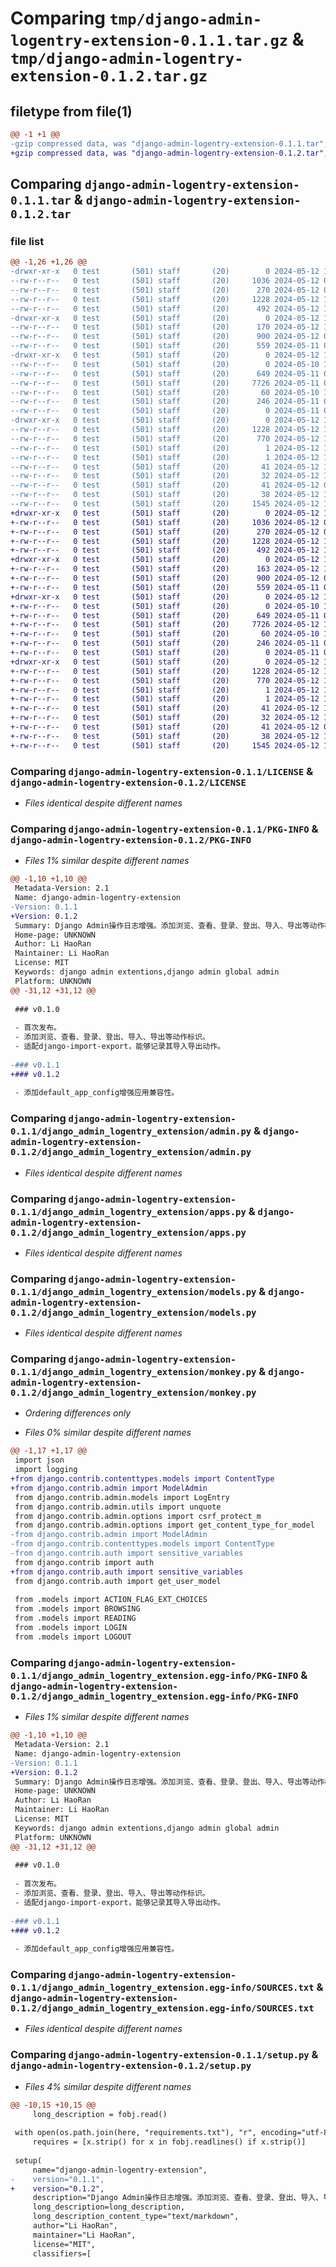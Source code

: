# Comparing `tmp/django-admin-logentry-extension-0.1.1.tar.gz` & `tmp/django-admin-logentry-extension-0.1.2.tar.gz`

## filetype from file(1)

```diff
@@ -1 +1 @@
-gzip compressed data, was "django-admin-logentry-extension-0.1.1.tar", last modified: Sun May 12 13:49:04 2024, max compression
+gzip compressed data, was "django-admin-logentry-extension-0.1.2.tar", last modified: Sun May 12 14:16:42 2024, max compression
```

## Comparing `django-admin-logentry-extension-0.1.1.tar` & `django-admin-logentry-extension-0.1.2.tar`

### file list

```diff
@@ -1,26 +1,26 @@
-drwxr-xr-x   0 test       (501) staff       (20)        0 2024-05-12 13:49:04.287461 django-admin-logentry-extension-0.1.1/
--rw-r--r--   0 test       (501) staff       (20)     1036 2024-05-12 08:42:40.000000 django-admin-logentry-extension-0.1.1/LICENSE
--rw-r--r--   0 test       (501) staff       (20)      270 2024-05-12 08:43:36.000000 django-admin-logentry-extension-0.1.1/MANIFEST.in
--rw-r--r--   0 test       (501) staff       (20)     1228 2024-05-12 13:49:04.287337 django-admin-logentry-extension-0.1.1/PKG-INFO
--rw-r--r--   0 test       (501) staff       (20)      492 2024-05-12 13:45:38.000000 django-admin-logentry-extension-0.1.1/README.md
-drwxr-xr-x   0 test       (501) staff       (20)        0 2024-05-12 13:49:04.286357 django-admin-logentry-extension-0.1.1/django_admin_logentry_extension/
--rw-r--r--   0 test       (501) staff       (20)      170 2024-05-12 13:44:49.000000 django-admin-logentry-extension-0.1.1/django_admin_logentry_extension/__init__.py
--rw-r--r--   0 test       (501) staff       (20)      900 2024-05-12 08:20:32.000000 django-admin-logentry-extension-0.1.1/django_admin_logentry_extension/admin.py
--rw-r--r--   0 test       (501) staff       (20)      559 2024-05-11 01:58:02.000000 django-admin-logentry-extension-0.1.1/django_admin_logentry_extension/apps.py
-drwxr-xr-x   0 test       (501) staff       (20)        0 2024-05-12 13:49:04.287185 django-admin-logentry-extension-0.1.1/django_admin_logentry_extension/migrations/
--rw-r--r--   0 test       (501) staff       (20)        0 2024-05-10 16:04:19.000000 django-admin-logentry-extension-0.1.1/django_admin_logentry_extension/migrations/__init__.py
--rw-r--r--   0 test       (501) staff       (20)      649 2024-05-11 00:57:07.000000 django-admin-logentry-extension-0.1.1/django_admin_logentry_extension/models.py
--rw-r--r--   0 test       (501) staff       (20)     7726 2024-05-11 06:17:02.000000 django-admin-logentry-extension-0.1.1/django_admin_logentry_extension/monkey.py
--rw-r--r--   0 test       (501) staff       (20)       60 2024-05-10 16:04:19.000000 django-admin-logentry-extension-0.1.1/django_admin_logentry_extension/tests.py
--rw-r--r--   0 test       (501) staff       (20)      246 2024-05-11 01:46:21.000000 django-admin-logentry-extension-0.1.1/django_admin_logentry_extension/utils.py
--rw-r--r--   0 test       (501) staff       (20)        0 2024-05-11 01:49:31.000000 django-admin-logentry-extension-0.1.1/django_admin_logentry_extension/views.py
-drwxr-xr-x   0 test       (501) staff       (20)        0 2024-05-12 13:49:04.287058 django-admin-logentry-extension-0.1.1/django_admin_logentry_extension.egg-info/
--rw-r--r--   0 test       (501) staff       (20)     1228 2024-05-12 13:49:04.000000 django-admin-logentry-extension-0.1.1/django_admin_logentry_extension.egg-info/PKG-INFO
--rw-r--r--   0 test       (501) staff       (20)      770 2024-05-12 13:49:04.000000 django-admin-logentry-extension-0.1.1/django_admin_logentry_extension.egg-info/SOURCES.txt
--rw-r--r--   0 test       (501) staff       (20)        1 2024-05-12 13:49:04.000000 django-admin-logentry-extension-0.1.1/django_admin_logentry_extension.egg-info/dependency_links.txt
--rw-r--r--   0 test       (501) staff       (20)        1 2024-05-12 13:49:04.000000 django-admin-logentry-extension-0.1.1/django_admin_logentry_extension.egg-info/not-zip-safe
--rw-r--r--   0 test       (501) staff       (20)       41 2024-05-12 13:49:04.000000 django-admin-logentry-extension-0.1.1/django_admin_logentry_extension.egg-info/requires.txt
--rw-r--r--   0 test       (501) staff       (20)       32 2024-05-12 13:49:04.000000 django-admin-logentry-extension-0.1.1/django_admin_logentry_extension.egg-info/top_level.txt
--rw-r--r--   0 test       (501) staff       (20)       41 2024-05-12 08:44:19.000000 django-admin-logentry-extension-0.1.1/requirements.txt
--rw-r--r--   0 test       (501) staff       (20)       38 2024-05-12 13:49:04.287514 django-admin-logentry-extension-0.1.1/setup.cfg
--rw-r--r--   0 test       (501) staff       (20)     1545 2024-05-12 13:45:41.000000 django-admin-logentry-extension-0.1.1/setup.py
+drwxr-xr-x   0 test       (501) staff       (20)        0 2024-05-12 14:16:42.441949 django-admin-logentry-extension-0.1.2/
+-rw-r--r--   0 test       (501) staff       (20)     1036 2024-05-12 08:42:40.000000 django-admin-logentry-extension-0.1.2/LICENSE
+-rw-r--r--   0 test       (501) staff       (20)      270 2024-05-12 08:43:36.000000 django-admin-logentry-extension-0.1.2/MANIFEST.in
+-rw-r--r--   0 test       (501) staff       (20)     1228 2024-05-12 14:16:42.441796 django-admin-logentry-extension-0.1.2/PKG-INFO
+-rw-r--r--   0 test       (501) staff       (20)      492 2024-05-12 14:16:36.000000 django-admin-logentry-extension-0.1.2/README.md
+drwxr-xr-x   0 test       (501) staff       (20)        0 2024-05-12 14:16:42.440531 django-admin-logentry-extension-0.1.2/django_admin_logentry_extension/
+-rw-r--r--   0 test       (501) staff       (20)      163 2024-05-12 14:16:21.000000 django-admin-logentry-extension-0.1.2/django_admin_logentry_extension/__init__.py
+-rw-r--r--   0 test       (501) staff       (20)      900 2024-05-12 08:20:32.000000 django-admin-logentry-extension-0.1.2/django_admin_logentry_extension/admin.py
+-rw-r--r--   0 test       (501) staff       (20)      559 2024-05-11 01:58:02.000000 django-admin-logentry-extension-0.1.2/django_admin_logentry_extension/apps.py
+drwxr-xr-x   0 test       (501) staff       (20)        0 2024-05-12 14:16:42.441606 django-admin-logentry-extension-0.1.2/django_admin_logentry_extension/migrations/
+-rw-r--r--   0 test       (501) staff       (20)        0 2024-05-10 16:04:19.000000 django-admin-logentry-extension-0.1.2/django_admin_logentry_extension/migrations/__init__.py
+-rw-r--r--   0 test       (501) staff       (20)      649 2024-05-11 00:57:07.000000 django-admin-logentry-extension-0.1.2/django_admin_logentry_extension/models.py
+-rw-r--r--   0 test       (501) staff       (20)     7726 2024-05-12 14:00:51.000000 django-admin-logentry-extension-0.1.2/django_admin_logentry_extension/monkey.py
+-rw-r--r--   0 test       (501) staff       (20)       60 2024-05-10 16:04:19.000000 django-admin-logentry-extension-0.1.2/django_admin_logentry_extension/tests.py
+-rw-r--r--   0 test       (501) staff       (20)      246 2024-05-11 01:46:21.000000 django-admin-logentry-extension-0.1.2/django_admin_logentry_extension/utils.py
+-rw-r--r--   0 test       (501) staff       (20)        0 2024-05-11 01:49:31.000000 django-admin-logentry-extension-0.1.2/django_admin_logentry_extension/views.py
+drwxr-xr-x   0 test       (501) staff       (20)        0 2024-05-12 14:16:42.441311 django-admin-logentry-extension-0.1.2/django_admin_logentry_extension.egg-info/
+-rw-r--r--   0 test       (501) staff       (20)     1228 2024-05-12 14:16:42.000000 django-admin-logentry-extension-0.1.2/django_admin_logentry_extension.egg-info/PKG-INFO
+-rw-r--r--   0 test       (501) staff       (20)      770 2024-05-12 14:16:42.000000 django-admin-logentry-extension-0.1.2/django_admin_logentry_extension.egg-info/SOURCES.txt
+-rw-r--r--   0 test       (501) staff       (20)        1 2024-05-12 14:16:42.000000 django-admin-logentry-extension-0.1.2/django_admin_logentry_extension.egg-info/dependency_links.txt
+-rw-r--r--   0 test       (501) staff       (20)        1 2024-05-12 14:16:42.000000 django-admin-logentry-extension-0.1.2/django_admin_logentry_extension.egg-info/not-zip-safe
+-rw-r--r--   0 test       (501) staff       (20)       41 2024-05-12 14:16:42.000000 django-admin-logentry-extension-0.1.2/django_admin_logentry_extension.egg-info/requires.txt
+-rw-r--r--   0 test       (501) staff       (20)       32 2024-05-12 14:16:42.000000 django-admin-logentry-extension-0.1.2/django_admin_logentry_extension.egg-info/top_level.txt
+-rw-r--r--   0 test       (501) staff       (20)       41 2024-05-12 08:44:19.000000 django-admin-logentry-extension-0.1.2/requirements.txt
+-rw-r--r--   0 test       (501) staff       (20)       38 2024-05-12 14:16:42.442005 django-admin-logentry-extension-0.1.2/setup.cfg
+-rw-r--r--   0 test       (501) staff       (20)     1545 2024-05-12 14:16:40.000000 django-admin-logentry-extension-0.1.2/setup.py
```

### Comparing `django-admin-logentry-extension-0.1.1/LICENSE` & `django-admin-logentry-extension-0.1.2/LICENSE`

 * *Files identical despite different names*

### Comparing `django-admin-logentry-extension-0.1.1/PKG-INFO` & `django-admin-logentry-extension-0.1.2/PKG-INFO`

 * *Files 1% similar despite different names*

```diff
@@ -1,10 +1,10 @@
 Metadata-Version: 2.1
 Name: django-admin-logentry-extension
-Version: 0.1.1
+Version: 0.1.2
 Summary: Django Admin操作日志增强。添加浏览、查看、登录、登出、导入、导出等动作标识。
 Home-page: UNKNOWN
 Author: Li HaoRan
 Maintainer: Li HaoRan
 License: MIT
 Keywords: django admin extentions,django admin global admin
 Platform: UNKNOWN
@@ -31,12 +31,12 @@
 
 ### v0.1.0
 
 - 首次发布。
 - 添加浏览、查看、登录、登出、导入、导出等动作标识。
 - 适配django-import-export，能够记录其导入导出动作。
 
-### v0.1.1
+### v0.1.2
 
 - 添加default_app_config增强应用兼容性。
```

### Comparing `django-admin-logentry-extension-0.1.1/django_admin_logentry_extension/admin.py` & `django-admin-logentry-extension-0.1.2/django_admin_logentry_extension/admin.py`

 * *Files identical despite different names*

### Comparing `django-admin-logentry-extension-0.1.1/django_admin_logentry_extension/apps.py` & `django-admin-logentry-extension-0.1.2/django_admin_logentry_extension/apps.py`

 * *Files identical despite different names*

### Comparing `django-admin-logentry-extension-0.1.1/django_admin_logentry_extension/models.py` & `django-admin-logentry-extension-0.1.2/django_admin_logentry_extension/models.py`

 * *Files identical despite different names*

### Comparing `django-admin-logentry-extension-0.1.1/django_admin_logentry_extension/monkey.py` & `django-admin-logentry-extension-0.1.2/django_admin_logentry_extension/monkey.py`

 * *Ordering differences only*

 * *Files 0% similar despite different names*

```diff
@@ -1,17 +1,17 @@
 import json
 import logging
+from django.contrib.contenttypes.models import ContentType
+from django.contrib.admin import ModelAdmin
 from django.contrib.admin.models import LogEntry
 from django.contrib.admin.utils import unquote
 from django.contrib.admin.options import csrf_protect_m
 from django.contrib.admin.options import get_content_type_for_model
-from django.contrib.admin import ModelAdmin
-from django.contrib.contenttypes.models import ContentType
-from django.contrib.auth import sensitive_variables
 from django.contrib import auth
+from django.contrib.auth import sensitive_variables
 from django.contrib.auth import get_user_model
 
 from .models import ACTION_FLAG_EXT_CHOICES
 from .models import BROWSING
 from .models import READING
 from .models import LOGIN
 from .models import LOGOUT
```

### Comparing `django-admin-logentry-extension-0.1.1/django_admin_logentry_extension.egg-info/PKG-INFO` & `django-admin-logentry-extension-0.1.2/django_admin_logentry_extension.egg-info/PKG-INFO`

 * *Files 1% similar despite different names*

```diff
@@ -1,10 +1,10 @@
 Metadata-Version: 2.1
 Name: django-admin-logentry-extension
-Version: 0.1.1
+Version: 0.1.2
 Summary: Django Admin操作日志增强。添加浏览、查看、登录、登出、导入、导出等动作标识。
 Home-page: UNKNOWN
 Author: Li HaoRan
 Maintainer: Li HaoRan
 License: MIT
 Keywords: django admin extentions,django admin global admin
 Platform: UNKNOWN
@@ -31,12 +31,12 @@
 
 ### v0.1.0
 
 - 首次发布。
 - 添加浏览、查看、登录、登出、导入、导出等动作标识。
 - 适配django-import-export，能够记录其导入导出动作。
 
-### v0.1.1
+### v0.1.2
 
 - 添加default_app_config增强应用兼容性。
```

### Comparing `django-admin-logentry-extension-0.1.1/django_admin_logentry_extension.egg-info/SOURCES.txt` & `django-admin-logentry-extension-0.1.2/django_admin_logentry_extension.egg-info/SOURCES.txt`

 * *Files identical despite different names*

### Comparing `django-admin-logentry-extension-0.1.1/setup.py` & `django-admin-logentry-extension-0.1.2/setup.py`

 * *Files 4% similar despite different names*

```diff
@@ -10,15 +10,15 @@
     long_description = fobj.read()
 
 with open(os.path.join(here, "requirements.txt"), "r", encoding="utf-8") as fobj:
     requires = [x.strip() for x in fobj.readlines() if x.strip()]
 
 setup(
     name="django-admin-logentry-extension",
-    version="0.1.1",
+    version="0.1.2",
     description="Django Admin操作日志增强。添加浏览、查看、登录、登出、导入、导出等动作标识。",
     long_description=long_description,
     long_description_content_type="text/markdown",
     author="Li HaoRan",
     maintainer="Li HaoRan",
     license="MIT",
     classifiers=[
```

